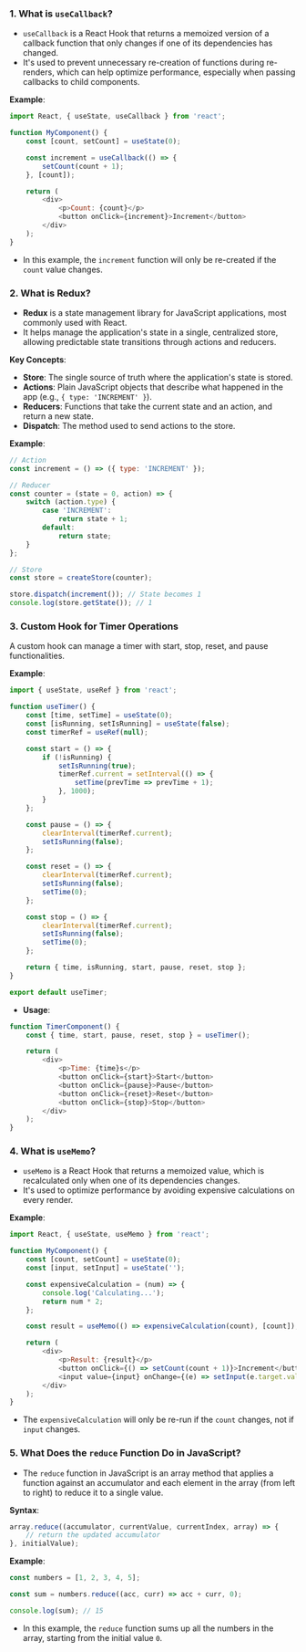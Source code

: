### 1. **What is `useCallback`?**
   - `useCallback` is a React Hook that returns a memoized version of a callback function that only changes if one of its dependencies has changed.
   - It's used to prevent unnecessary re-creation of functions during re-renders, which can help optimize performance, especially when passing callbacks to child components.

   **Example**:

   ```javascript
   import React, { useState, useCallback } from 'react';

   function MyComponent() {
       const [count, setCount] = useState(0);

       const increment = useCallback(() => {
           setCount(count + 1);
       }, [count]);

       return (
           <div>
               <p>Count: {count}</p>
               <button onClick={increment}>Increment</button>
           </div>
       );
   }
   ```

   - In this example, the `increment` function will only be re-created if the `count` value changes.

### 2. **What is Redux?**
   - **Redux** is a state management library for JavaScript applications, most commonly used with React.
   - It helps manage the application's state in a single, centralized store, allowing predictable state transitions through actions and reducers.

   **Key Concepts**:
   - **Store**: The single source of truth where the application's state is stored.
   - **Actions**: Plain JavaScript objects that describe what happened in the app (e.g., `{ type: 'INCREMENT' }`).
   - **Reducers**: Functions that take the current state and an action, and return a new state.
   - **Dispatch**: The method used to send actions to the store.

   **Example**:

   ```javascript
   // Action
   const increment = () => ({ type: 'INCREMENT' });

   // Reducer
   const counter = (state = 0, action) => {
       switch (action.type) {
           case 'INCREMENT':
               return state + 1;
           default:
               return state;
       }
   };

   // Store
   const store = createStore(counter);

   store.dispatch(increment()); // State becomes 1
   console.log(store.getState()); // 1
   ```

### 3. **Custom Hook for Timer Operations**

   A custom hook can manage a timer with start, stop, reset, and pause functionalities.

   **Example**:

   ```javascript
   import { useState, useRef } from 'react';

   function useTimer() {
       const [time, setTime] = useState(0);
       const [isRunning, setIsRunning] = useState(false);
       const timerRef = useRef(null);

       const start = () => {
           if (!isRunning) {
               setIsRunning(true);
               timerRef.current = setInterval(() => {
                   setTime(prevTime => prevTime + 1);
               }, 1000);
           }
       };

       const pause = () => {
           clearInterval(timerRef.current);
           setIsRunning(false);
       };

       const reset = () => {
           clearInterval(timerRef.current);
           setIsRunning(false);
           setTime(0);
       };

       const stop = () => {
           clearInterval(timerRef.current);
           setIsRunning(false);
           setTime(0);
       };

       return { time, isRunning, start, pause, reset, stop };
   }

   export default useTimer;
   ```

   - **Usage**:

   ```javascript
   function TimerComponent() {
       const { time, start, pause, reset, stop } = useTimer();

       return (
           <div>
               <p>Time: {time}s</p>
               <button onClick={start}>Start</button>
               <button onClick={pause}>Pause</button>
               <button onClick={reset}>Reset</button>
               <button onClick={stop}>Stop</button>
           </div>
       );
   }
   ```

### 4. **What is `useMemo`?**
   - `useMemo` is a React Hook that returns a memoized value, which is recalculated only when one of its dependencies changes.
   - It's used to optimize performance by avoiding expensive calculations on every render.

   **Example**:

   ```javascript
   import React, { useState, useMemo } from 'react';

   function MyComponent() {
       const [count, setCount] = useState(0);
       const [input, setInput] = useState('');

       const expensiveCalculation = (num) => {
           console.log('Calculating...');
           return num * 2;
       };

       const result = useMemo(() => expensiveCalculation(count), [count]);

       return (
           <div>
               <p>Result: {result}</p>
               <button onClick={() => setCount(count + 1)}>Increment</button>
               <input value={input} onChange={(e) => setInput(e.target.value)} />
           </div>
       );
   }
   ```

   - The `expensiveCalculation` will only be re-run if the `count` changes, not if `input` changes.

### 5. **What Does the `reduce` Function Do in JavaScript?**
   - The `reduce` function in JavaScript is an array method that applies a function against an accumulator and each element in the array (from left to right) to reduce it to a single value.

   **Syntax**:

   ```javascript
   array.reduce((accumulator, currentValue, currentIndex, array) => {
       // return the updated accumulator
   }, initialValue);
   ```

   **Example**:

   ```javascript
   const numbers = [1, 2, 3, 4, 5];

   const sum = numbers.reduce((acc, curr) => acc + curr, 0);

   console.log(sum); // 15
   ```

   - In this example, the `reduce` function sums up all the numbers in the array, starting from the initial value `0`.